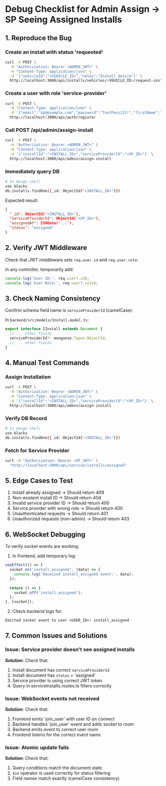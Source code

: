 # Debug Checklist for Admin Assign → SP Seeing Assigned Installs

## 1. Reproduce the Bug

### Create an install with status 'requested'
```bash
curl -X POST \
  -H "Authorization: Bearer <ADMIN_JWT>" \
  -H "Content-Type: application/json" \
  -d '{"vehicleId":"<VEHICLE_ID>","notes":"Install device"}' \
  http://localhost:3000/api/installs/vehicles/<VEHICLE_ID>/request-install
```

### Create a user with role 'service-provider'
```bash
curl -X POST \
  -H "Content-Type: application/json" \
  -d '{"email":"sp@example.com","password":"TestPass123!","firstName":"Service","lastName":"Provider","role":"service"}' \
  http://localhost:3000/api/auth/register
```

### Call POST /api/admin/assign-install
```bash
curl -X POST \
  -H "Authorization: Bearer <ADMIN_JWT>" \
  -H "Content-Type: application/json" \
  -d '{"installId":"<INSTALL_ID>","serviceProviderId":"<SP_ID>"}' \
  http://localhost:3000/api/admin/assign-install
```

### Immediately query DB
```bash
# In mongo shell
use blockx
db.installs.findOne({_id: ObjectId("<INSTALL_ID>")})
```

Expected result:
```json
{
  "_id": ObjectId("<INSTALL_ID>"),
  "serviceProviderId": ObjectId("<SP_ID>"),
  "assignedAt": ISODate("..."),
  "status": "assigned"
}
```

## 2. Verify JWT Middleware

Check that JWT middleware sets `req.user.id` and `req.user.role`:

In any controller, temporarily add:
```javascript
console.log('User ID:', req.user?.id);
console.log('User Role:', req.user?.role);
```

## 3. Check Naming Consistency

Confirm schema field name is `serviceProviderId` (camelCase):

In `backend/src/models/Install.model.ts`:
```typescript
export interface IInstall extends Document {
  // ... other fields
  serviceProviderId?: mongoose.Types.ObjectId;
  // ... other fields
}
```

## 4. Manual Test Commands

### Assign Installation
```bash
curl -X POST \
  -H "Authorization: Bearer <ADMIN_JWT>" \
  -H "Content-Type: application/json" \
  -d '{"installId":"<INSTALL_ID>","serviceProviderId":"<SP_ID>"}' \
  http://localhost:3000/api/admin/assign-install
```

### Verify DB Record
```bash
# In mongo shell
use blockx
db.installs.findOne({_id: ObjectId("<INSTALL_ID>")})
```

### Fetch for Service Provider
```bash
curl -H "Authorization: Bearer <SP_JWT>" \
  "http://localhost:3000/api/service/installs/assigned"
```

## 5. Edge Cases to Test

1. Install already assigned → Should return 409
2. Non-existent install ID → Should return 404
3. Invalid service provider ID → Should return 400
4. Service provider with wrong role → Should return 400
5. Unauthenticated requests → Should return 401
6. Unauthorized requests (non-admin) → Should return 403

## 6. WebSocket Debugging

To verify socket events are working:

1. In frontend, add temporary log:
```javascript
useEffect(() => {
  socket.on('install_assigned', (data) => {
    console.log('Received install_assigned event:', data);
  });
  
  return () => {
    socket.off('install_assigned');
  };
}, [socket]);
```

2. Check backend logs for:
```
Emitted socket event to user <USER_ID>: install_assigned
```

## 7. Common Issues and Solutions

### Issue: Service provider doesn't see assigned installs
**Solution**: Check that:
1. Install document has correct `serviceProviderId`
2. Install document has `status` = 'assigned'
3. Service provider is using correct JWT token
4. Query in serviceInstalls.routes.ts filters correctly

### Issue: WebSocket events not received
**Solution**: Check that:
1. Frontend emits 'join_user' with user ID on connect
2. Backend handles 'join_user' event and adds socket to room
3. Backend emits event to correct user room
4. Frontend listens for the correct event name

### Issue: Atomic update fails
**Solution**: Check that:
1. Query conditions match the document state
2. `$in` operator is used correctly for status filtering
3. Field names match exactly (camelCase consistency)